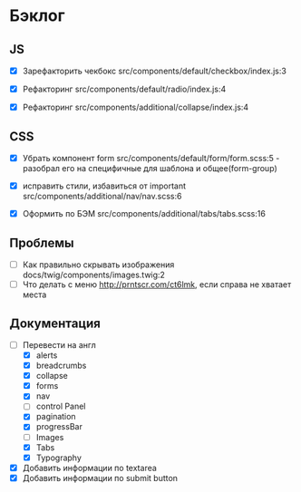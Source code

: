 # Бэклог
## JS
- [x] Зарефакторить чекбокс src/components/default/checkbox/index.js:3
- [x] Рефакторинг src/components/default/radio/index.js:4
- [x] Рефакторинг src/components/additional/collapse/index.js:4


## CSS
- [x] Убрать компонент form src/components/default/form/form.scss:5 - разобрал его на специфичные для шаблона и общее(form-group)
- [x] исправить стили, избавиться от important src/components/additional/nav/nav.scss:6
- [x] Оформить по БЭМ src/components/additional/tabs/tabs.scss:16


## Проблемы
- [ ] Как правильно скрывать изображения docs/twig/components/images.twig:2
- [ ] Что делать с меню http://prntscr.com/ct6lmk, если справа не хватает места 

## Документация
- [ ] Перевести на англ 
    - [x] alerts
    - [x] breadcrumbs
    - [x] collapse
    - [x] forms
    - [x] nav
    - [ ] control Panel
    - [x] pagination
    - [x] progressBar
    - [ ] Images
    - [x] Tabs
    - [x] Typography
- [x] Добавить информации по textarea
- [x] Добавить информации по submit button 
